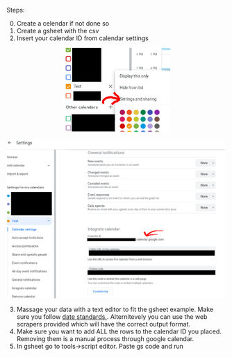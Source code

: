 Steps:

0. Create a celendar if not done so
1. Create a gsheet with the csv
2. Insert your calendar ID from calendar settings

<p align="center">
  <img src="./img/FromCalendarPage.png" alt="Getting to calendar settings" width="250">
</p>

<p align="center">
  <img src="./img/CalendarId.png" alt="Getting calendar ID" width="650">
</p>

3. Massage your data with a text editor to fit the gsheet example. Make sure you follow [date standards.](https://developers.google.com/chart/interactive/docs/datesandtimes#datetimes-using-the-date-constructor). Alternitevely you can use the web scrapers provided which will have the correct output format.
4. Make sure you want to add ALL the rows to the calendar ID you placed. Removing them is a manual process through google calendar.
5. In gsheet go to tools->script editor. Paste gs code and run
